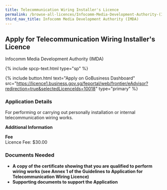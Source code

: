 ```yaml
---
title: Telecommunication Wiring Installer's Licence
permalink: /browse-all-licences/Infocomm-Media-Development-Authority-(IMDA)/Telecommunication-Wiring-Installer's-Licence
third_nav_title: Infocomm Media Development Authority (IMDA)
---
```


## Apply for Telecommunication Wiring Installer's Licence

Infocomm Media Development Authority (IMDA)

{% include spcp-text.html type="sp" %}

{% include button.html text="Apply on GoBusiness Dashboard" src="https://licence1.business.gov.sg/feportal/web/frontier/eAdvisor?redirection=true&selectedLicenceIds=10018" type="primary" %}

### Application Details

<p>For performing or carrying out personally installation or internal telecommunication wiring works.</p>

**Additional Information**

<p><strong>Fee</strong><br />Licence Fee: $30.00</p>

### Documents Needed

<ul>
 <li><strong>A copy of the certificate showing that you are qualified to perform wiring works (see Annex 1 of the Guidelines to Application for Telecommunication Wiring Licence)</strong></li>
 <li><strong>Supporting documents to support the Application</strong></li>
 </ul>

